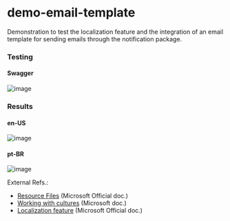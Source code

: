 # demo-email-template
Demonstration to test the localization feature and the integration of an email template for sending emails through the notification package.

### Testing

#### Swagger

![image](https://github.com/wex-maianatanael/demo-email-template/assets/97063562/8d1039fe-ca70-4a1a-8df6-4f85132d47af)

### Results

#### en-US

![image](https://github.com/wex-maianatanael/demo-email-template/assets/97063562/2f1a7f8d-7676-4f83-8fe4-55802a1788e9)

#### pt-BR

![image](https://github.com/wex-maianatanael/demo-email-template/assets/97063562/8bd92c61-df57-494f-83c4-4714838dcd4d)

External Refs.:
- [Resource Files](https://learn.microsoft.com/en-us/dotnet/core/extensions/create-resource-files) (Microsoft Official doc.)
- [Working with cultures](https://learn.microsoft.com/en-us/aspnet/core/fundamentals/localization/select-language-culture?view=aspnetcore-7.0) (Microsoft doc.)
- [Localization feature](https://learn.microsoft.com/en-us/dotnet/core/extensions/localization) (Microsoft Official doc.)
